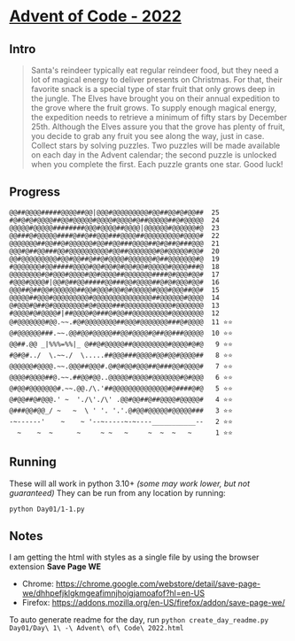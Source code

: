 # [Advent of Code - 2022](https://adventofcode.com/2022/)

## Intro

> Santa's reindeer typically eat regular reindeer food, but they need a lot of magical energy to deliver presents on Christmas. For that, their favorite snack is a special type of star fruit that only grows deep in the jungle. The Elves have brought you on their annual expedition to the grove where the fruit grows.
> To supply enough magical energy, the expedition needs to retrieve a minimum of fifty stars by December 25th. Although the Elves assure you that the grove has plenty of fruit, you decide to grab any fruit you see along the way, just in case.
> Collect stars by solving puzzles. Two puzzles will be made available on each day in the Advent calendar; the second puzzle is unlocked when you complete the first. Each puzzle grants one star. Good luck!


## Progress


    @@##@@@@#####@@@@##@@|@@@#@@@@@@@@@#@@##@@#@#@@##  25
    #@#@#@#@@@@##@@#@@@@@#@@@@#@@@@#@##@@@@@##@#@@@@@  24
    @@@@@#@@@@@########@@@#@@@@##@@@@|@@@@@@#@@@@@@#@  23
    @@###@#@@@@@####@##@##@@@###@@@@##@@@@@@@@@#@@@@#  22
    @@@@@@@##@@##@#@@@@@@#@@##@@###@@@@##@#@##@###@@@  21
    @@@#@##@@###@@#@@@@@@@@@@#@@##@@@@@@@#@#@@@@@#@@#  20
    @@#@@@@@@@@@#@@#@@##@##@#@@@@#@@@@@@#@##@@@@@@@#@  19
    #@@@@@@@#@@#####@@@@#@@#@@#@#@@#@@#@@@@@#@@@@###@  18
    @@@@@@@@#@#@@@#@@@@#@@#@@@@##@@@@@@@####@#@@@#@@#  17
    #@@@#@@@@#|@@#@##@@#####@@###@@#@@@@##@#@#@@@#@@#  16
    @@@##@##@@#@@@@@@##@@#@@@#@@#@#@@@@@#@@@#@@@##@@#  15
    @@@@@##@@@#@@@@@@@@@#@@@@@@@@@@@@@@@##@@@@@@#@@@@  14
    @#@@@#@##@#@@@@@@@@#@#@@@@###@@@@@@@@@@@@#@@@@@@@  13
    #@@@@#@#@@@@#|##@@@@#@###@#@@##@@@@@@@@@#@@@@@@@@  12
    @#@@@@@@@#@@.~~.#@#@@@@@@@@##@@@#@@@@@@@###@#@@@@  11 ⭐️⭐️
    @#@@@@@@###.~~.@@#@@#@@@@@##@@#@@@@#@##@@###@@@@@  10 ⭐️⭐️
    @@##.@@ _|%%%=%%|_ @##@#@@@@@##@@@@@@@@@#@@@@#@#@   9 ⭐️⭐️
    #@#@#../  \.~~./  \.....##@@@###@@@@#@@#@@#@@@@##   8 ⭐️⭐️
    @@@@@@#@@@@.~~.@@@##@@@#.@#@#@@#@@@##@###@@#@@@@#   7 ⭐️⭐️
    @@@@#@@@@##@.~~.##@@#@@..@@@@@#@@@@#@@@@@@@#@#@@@   6 ⭐️⭐️
    @#@@#@@@@@@@#.~~.@@./\.'##@@@@@@@@@@@@@@#@####@#@   5 ⭐️⭐️
    @#@@##@#@@@.' ~  './\'./\' .@@#@@##@##@@@@#@@@@@#   4 ⭐️⭐️
    @###@@#@@_/ ~   ~  \ ' '. '.'.@#@@#@@@@@#@@@@@###   3 ⭐️⭐️
    -~------'    ~    ~ '--~-----~-~----___________--   2 ⭐️⭐️
      ~    ~  ~      ~     ~ ~   ~     ~  ~  ~   ~      1 ⭐️⭐️
    




## Running
These will all work in python 3.10+ _(some may work lower, but not guaranteed)_
They can be run from any location by running:
```
python Day01/1-1.py
```


## Notes
I am getting the html with styles as a single file by using the browser extension **Save Page WE**
- Chrome: https://chrome.google.com/webstore/detail/save-page-we/dhhpefjklgkmgeafimnjhojgjamoafof?hl=en-US
- Firefox: https://addons.mozilla.org/en-US/firefox/addon/save-page-we/

To auto generate readme for the day, run `python create_day_readme.py Day01/Day\ 1\ -\ Advent\ of\ Code\ 2022.html`